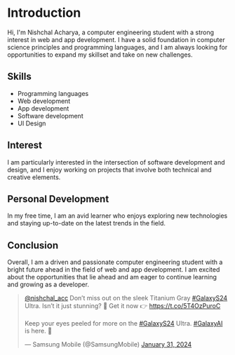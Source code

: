 <h1>Introduction</h1>
    <p>Hi, I'm Nishchal Acharya, a computer engineering student with a strong interest in web and app development. I have a solid foundation in computer science principles and programming languages, and I am always looking for opportunities to expand my skillset and take on new challenges.</p>

<h2>Skills</h2>
<ul>
  <li>Programming languages</li>
  <li>Web development</li>
  <li>App development</li>
  <li>Software development</li>
  <li>UI Design</li>
</ul>

<h2>Interest</h2>
<p>I am particularly interested in the intersection of software development and design, and I enjoy working on projects that involve both technical and creative elements.</p>

<h2>Personal Development</h2>
<p>In my free time, I am an avid learner who enjoys exploring new technologies and staying up-to-date on the latest trends in the field.</p>

<h2>Conclusion</h2>
<p>Overall, I am a driven and passionate computer engineering student with a bright future ahead in the field of web and app development. I am excited about the opportunities that lie ahead and am eager to continue learning and growing as a developer.</p>


<blockquote class="twitter-tweet"><p lang="en" dir="ltr"><a href="https://twitter.com/nishchal_acc?ref_src=twsrc%5Etfw">@nishchal_acc</a> Don’t miss out on the sleek Titanium Gray <a href="https://twitter.com/hashtag/GalaxyS24?src=hash&amp;ref_src=twsrc%5Etfw">#GalaxyS24</a> Ultra. Isn’t it just stunning? 🤩 Get it now 👉 <a href="https://t.co/5T4OzPuroC">https://t.co/5T4OzPuroC</a><br><br>Keep your eyes peeled for more on the <a href="https://twitter.com/hashtag/GalaxyS24?src=hash&amp;ref_src=twsrc%5Etfw">#GalaxyS24</a> Ultra. <a href="https://twitter.com/hashtag/GalaxyAI?src=hash&amp;ref_src=twsrc%5Etfw">#GalaxyAI</a> is here. 👀</p>&mdash; Samsung Mobile (@SamsungMobile) <a href="https://twitter.com/SamsungMobile/status/1752724708112453960?ref_src=twsrc%5Etfw">January 31, 2024</a></blockquote> <script async src="https://platform.twitter.com/widgets.js" charset="utf-8"></script>
